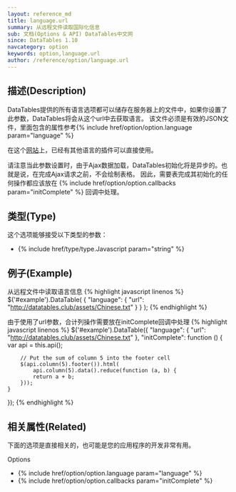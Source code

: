 ```yaml
---
layout: reference_md
title: language.url
summary: 从远程文件读取国际化信息
sub: 文档(Options & API) DataTables中文网
since: DataTables 1.10
navcategory: option
keywords: option,language.url
author: /reference/option/language.url
---
```


## 描述(Description)

DataTables提供的所有语言选项都可以储存在服务器上的文件中，如果你设置了此参数，DataTables将会从这个url中去获取语言。
该文件必须是有效的JSON文件，里面包含的属性参考{% include href/option/option.language param="language" %}

在这个[网站](https://datatables.net/plug-ins/i18n)上，已经有其他语言的插件可以直接使用。

请注意当此参数设置时，由于Ajax数据加载，DataTables初始化将是异步的。也就是说，在完成Ajax请求之前，不会绘制表格。
因此，需要表完成其初始化的任何操作都应该放在 {% include href/option/option.callbacks param="initComplete" %} 回调中处理。


## 类型(Type)
这个选项能够接受以下类型的参数：

- {% include href/type/type.Javascript param="string" %}

 
## 例子(Example)

从远程文件中读取语言信息
{% highlight javascript linenos %}
$('#example').DataTable( {
  "language": {
      "url": "http://datatables.club/assets/Chinese.txt"
    }
} );
{% endhighlight %}


由于使用了url参数，合计列操作需要放在initComplete回调中处理
{% highlight javascript linenos %}
$('#example').DataTable({
    "language": {
        "url": "http://datatables.club/assets/Chinese.txt"
    },
    "initComplete": function () {
        var api = this.api();
 
        // Put the sum of column 5 into the footer cell
        $(api.column(5).footer()).html(
            api.column(5).data().reduce(function (a, b) {
            return a + b;
        }));
    }
});
{% endhighlight %}


## 相关属性(Related)
下面的选项是直接相关的，也可能是您的应用程序的开发非常有用。

Options

- {% include href/option/option.language param="language" %}
- {% include href/option/option.callbacks param="initComplete" %}